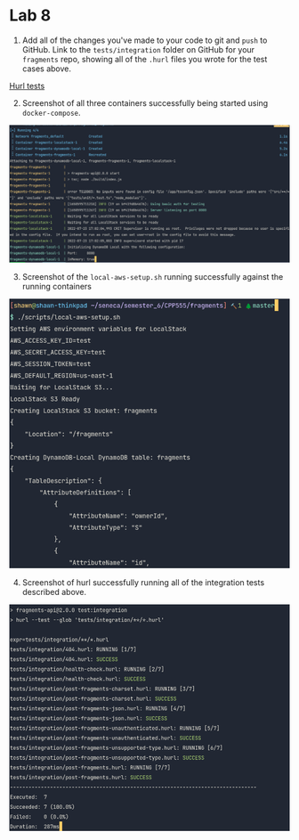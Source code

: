 # Lab 8

1. Add all of the changes you've made to your code to git and `push` to GitHub.
   Link to the `tests/integration` folder on GitHub for your `fragments` repo,
   showing all of the `.hurl` files you wrote for the test cases above.

[Hurl tests](https://github.com/shawnyu5/fragments/tree/master/tests/integration)

2. Screenshot of all three containers successfully being started using
   `docker-compose`.

![docker_compose_up](img/docker_compose_up.png)

3. Screenshot of the `local-aws-setup.sh` running successfully against the
   running containers

![local_aws_setup_script](img/local_aws_setup_script.png)

4. Screenshot of hurl successfully running all of the integration tests
   described above.

![hurl_test](img/hurl_test.png)
